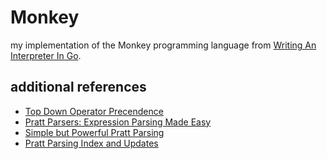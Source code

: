 # Monkey

my implementation of the Monkey programming language from [Writing An Interpreter In Go](https://interpreterbook.com/).

## additional references

- [Top Down Operator Precendence](http://crockford.com/javascript/tdop/tdop.html)
- [Pratt Parsers: Expression Parsing Made Easy](http://journal.stuffwithstuff.com/2011/03/19/pratt-parsers-expression-parsing-made-easy/)
- [Simple but Powerful Pratt Parsing](https://matklad.github.io/2020/04/13/simple-but-powerful-pratt-parsing.html)
- [Pratt Parsing Index and Updates](https://www.oilshell.org/blog/2017/03/31.html)
